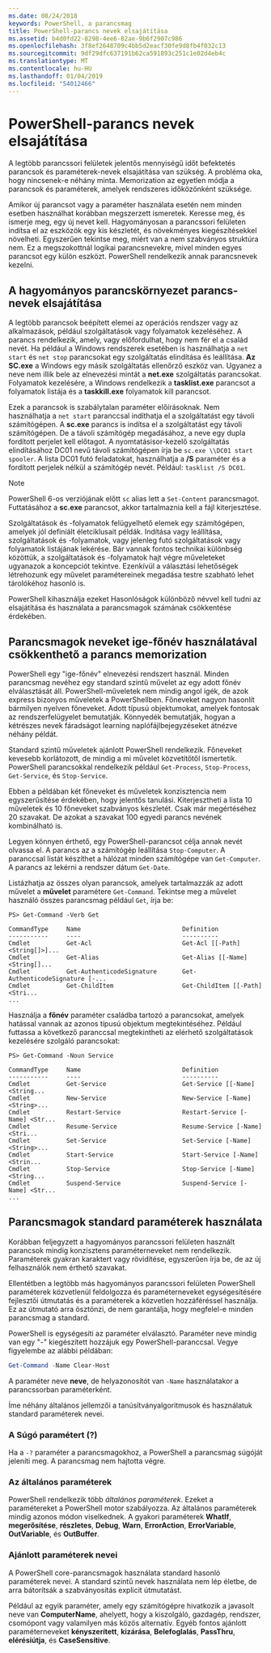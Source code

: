 ```yaml
---
ms.date: 08/24/2018
keywords: PowerShell, a parancsmag
title: PowerShell-parancs nevek elsajátítása
ms.assetid: b4d0fd22-8298-4ee6-82ae-9b6f2907c986
ms.openlocfilehash: 3f8ef2648709c4bb5d2eacf30fe9d8fb4f032c13
ms.sourcegitcommit: 9df29dfc637191b62ca591893c251c1e02d4eb4c
ms.translationtype: MT
ms.contentlocale: hu-HU
ms.lasthandoff: 01/04/2019
ms.locfileid: "54012466"
---
```

# <a name="learning-powershell-command-names"></a>PowerShell-parancs nevek elsajátítása

A legtöbb parancssori felületek jelentős mennyiségű időt befektetés parancsok és paraméterek-nevek elsajátítása van szükség. A probléma oka, hogy nincsenek-e néhány minta. Memorization az egyetlen módja a parancsok és paraméterek, amelyek rendszeres időközönként szüksége.

Amikor új parancsot vagy a paraméter használata esetén nem minden esetben használhat korábban megszerzett ismeretek. Keresse meg, és ismerje meg, egy új nevet kell. Hagyományosan a parancssori felületen indítsa el az eszközök egy kis készletét, és növekményes kiegészítésekkel növelheti. Egyszerűen tekintse meg, miért van a nem szabványos struktúra nem.
Ez a megszokottnál logikai parancsnevekre, mivel minden egyes parancsot egy külön eszközt. PowerShell rendelkezik annak parancsnevek kezelni.

## <a name="learning-command-names-in-traditional-shells"></a>A hagyományos parancskörnyezet parancs-nevek elsajátítása

A legtöbb parancsok beépített elemei az operációs rendszer vagy az alkalmazások, például szolgáltatások vagy folyamatok kezeléséhez. A parancs rendelkezik, amely, vagy előfordulhat, hogy nem fér el a család nevét. Ha például a Windows rendszerek esetében is használhatja a `net start` és `net stop` parancsokat egy szolgáltatás elindítása és leállítása. **Az SC.exe** a Windows egy másik szolgáltatás ellenőrző eszköz van. Ugyanez a neve nem illik bele az elnevezési mintát a **net.exe** szolgáltatás parancsokat. Folyamatok kezelésére, a Windows rendelkezik a **tasklist.exe** parancsot a folyamatok listája és a **taskkill.exe** folyamatok kill parancsot.

Ezek a parancsok is szabálytalan paraméter előírásoknak. Nem használhatja a `net start` paranccsal indíthatja el a szolgáltatást egy távoli számítógépen. A **sc.exe** parancs is indítsa el a szolgáltatást egy távoli számítógépen. De a távoli számítógép megadásához, a neve egy dupla fordított perjelet kell előtagot. A nyomtatásisor-kezelő szolgáltatás elindításához DC01 nevű távoli számítógépen írja be `sc.exe \\DC01 start spooler`.
A lista DC01 futó feladatokat, használhatja a **/S** paraméter és a fordított perjelek nélkül a számítógép nevét. Például: `tasklist /S DC01`.

> [!NOTE]
> PowerShell 6-os verziójának előtt `sc` alias lett a `Set-Content` parancsmagot. Futtatásához a **sc.exe** parancsot, akkor tartalmaznia kell a fájl kiterjesztése.

Szolgáltatások és -folyamatok felügyelhető elemek egy számítógépen, amelyek jól definiált életciklusait példák. Indítása vagy leállítása, szolgáltatások és -folyamatok, vagy jelenleg futó szolgáltatások vagy folyamatok listájának lekérése. Bár vannak fontos technikai különbség közöttük, a szolgáltatások és -folyamatok hajt végre műveleteket ugyanazok a koncepciót tekintve. Ezenkívül a választási lehetőségek létrehozunk egy művelet paramétereinek megadása testre szabható lehet tárolókéhoz hasonló is.

PowerShell kihasználja ezeket Hasonlóságok különböző névvel kell tudni az elsajátítása és használata a parancsmagok számának csökkentése érdekében.

## <a name="cmdlets-use-verb-noun-names-to-reduce-command-memorization"></a>Parancsmagok neveket ige-főnév használatával csökkenthető a parancs memorization

PowerShell egy "ige-főnév" elnevezési rendszert használ. Minden parancsmag nevéhez egy standard szintű művelet az egy adott főnév elválasztását áll. PowerShell-műveletek nem mindig angol igék, de azok express bizonyos műveletek a PowerShellben. Főneveket nagyon hasonlít bármilyen nyelven főneveket. Adott típusú objektumokat, amelyek fontosak az rendszerfelügyelet bemutatják. Könnyedék bemutatják, hogyan a kétrészes nevek fáradságot learning naplófájlbejegyzéseket átnézve néhány példát.

Standard szintű műveletek ajánlott PowerShell rendelkezik. Főneveket kevesebb korlátozott, de mindig a mi művelet közvetítőtől ismertetik. PowerShell parancsokkal rendelkezik például `Get-Process`, `Stop-Process`, `Get-Service`, és `Stop-Service`.

Ebben a példában két főneveket és műveletek konzisztencia nem egyszerűsítése érdekében, hogy jelentős tanulási. Kiterjesztheti a lista 10 műveletek és 10 főneveket szabványos készletét. Csak már megértéséhez 20 szavakat.
De azokat a szavakat 100 egyedi parancs nevének kombinálható is.

Legyen könnyen érthető, egy PowerShell-parancsot célja annak nevét olvassa el. A parancs az a számítógép leállítása `Stop-Computer`. A paranccsal listát készíthet a hálózat minden számítógépe van `Get-Computer`. A parancs az lekérni a rendszer dátum `Get-Date`.

Listázhatja az összes olyan parancsok, amelyek tartalmazzák az adott művelet a **művelet** paramétere `Get-Command`. Tekintse meg a művelet használó összes parancsmag például `Get`, írja be:

```
PS> Get-Command -Verb Get

CommandType     Name                            Definition
-----------     ----                            ----------
Cmdlet          Get-Acl                         Get-Acl [[-Path] <String[]>]...
Cmdlet          Get-Alias                       Get-Alias [[-Name] <String[]...
Cmdlet          Get-AuthenticodeSignature       Get-AuthenticodeSignature [-...
Cmdlet          Get-ChildItem                   Get-ChildItem [[-Path] <Stri...
...
```

Használja a **főnév** paraméter családba tartozó a parancsokat, amelyek hatással vannak az azonos típusú objektum megtekintéséhez. Például futtassa a következő paranccsal megtekintheti az elérhető szolgáltatások kezelésére szolgáló parancsokat:

```
PS> Get-Command -Noun Service

CommandType     Name                            Definition
-----------     ----                            ----------
Cmdlet          Get-Service                     Get-Service [[-Name] <String...
Cmdlet          New-Service                     New-Service [-Name] <String>...
Cmdlet          Restart-Service                 Restart-Service [-Name] <Str...
Cmdlet          Resume-Service                  Resume-Service [-Name] <Stri...
Cmdlet          Set-Service                     Set-Service [-Name] <String>...
Cmdlet          Start-Service                   Start-Service [-Name] <Strin...
Cmdlet          Stop-Service                    Stop-Service [-Name] <String...
Cmdlet          Suspend-Service                 Suspend-Service [-Name] <Str...
...
```

## <a name="cmdlets-use-standard-parameters"></a>Parancsmagok standard paraméterek használata

Korábban feljegyzett a hagyományos parancssori felületen használt parancsok mindig konzisztens paraméterneveket nem rendelkezik. Paraméterek gyakran karaktert vagy rövidítése, egyszerűen írja be, de az új felhasználók nem érthető szavakat.

Ellentétben a legtöbb más hagyományos parancssori felületen PowerShell paraméterek közvetlenül feldolgozza és paraméterneveket egységesítésére fejlesztői útmutatás és a paraméterek a közvetlen hozzáféréssel használja. Ez az útmutató arra ösztönzi, de nem garantálja, hogy megfelel-e minden parancsmag a standard.

PowerShell is egységesíti az paraméter elválasztó. Paraméter neve mindig van egy "-" kiegészített hozzájuk egy PowerShell-paranccsal. Vegye figyelembe az alábbi példában:

```powershell
Get-Command -Name Clear-Host
```

A paraméter neve **neve**, de helyazonosítót van `-Name` használatakor a parancssorban paraméterként.

Íme néhány általános jellemzői a tanúsítványalgoritmusok és használatuk standard paraméterek nevei.

### <a name="the-help-parameter-"></a>A Súgó paramétert (?)

Ha a `-?` paraméter a parancsmagokhoz, a PowerShell a parancsmag súgóját jeleníti meg.
A parancsmag nem hajtotta végre.

### <a name="common-parameters"></a>Az általános paraméterek

PowerShell rendelkezik több *általános paraméterek*. Ezeket a paramétereket a PowerShell motor szabályozza. Az általános paraméterek mindig azonos módon viselkednek. A gyakori paraméterek **WhatIf**, **megerősítése**, **részletes**, **Debug**, **Warn**, **ErrorAction**, **ErrorVariable**, **OutVariable**, és **OutBuffer**.

### <a name="recommended-parameter-names"></a>Ajánlott paraméterek nevei

A PowerShell core-parancsmagok használata standard hasonló paraméterek nevei. A standard szintű nevek használata nem lép életbe, de arra bátorítsák a szabványosítás explicit útmutatást.

Például az egyik paraméter, amely egy számítógépre hivatkozik a javasolt neve van **ComputerName**, ahelyett, hogy a kiszolgáló, gazdagép, rendszer, csomópont vagy valamilyen más közös alternatív. Egyéb fontos ajánlott paraméterneveket **kényszerített**, **kizárása**, **Belefoglalás**, **PassThru**, **elérésiútja**, és **CaseSensitive**.
